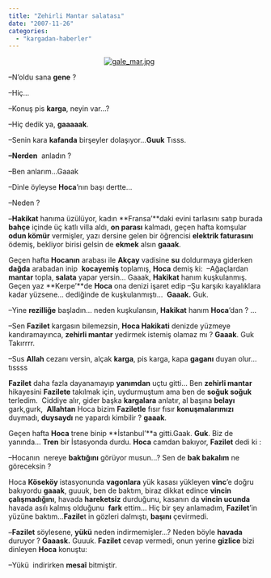 ```yaml
---
title: "Zehirli Mantar salatası"
date: "2007-11-26"
categories: 
  - "kargadan-haberler"
---
```


                                                [![gale_mar.jpg](/uploads/2007/11/gale_mar.jpg)](/uploads/2007/11/gale_mar.jpg "gale_mar.jpg")

–N’oldu sana **gene** ?

–Hiç…

–Konuş pis **karga**, neyin var…?

–Hiç dedik ya, **gaaaaak**.

–Senin kara **kafanda** birşeyler dolaşıyor…**Guuk** Tısss.

**–Nerden**  anladın ? 

–Ben anlarım…Gaaak

–Dinle öyleyse **Hoca**’nın başı dertte…

–Neden ? 

–**Hakikat** hanıma üzülüyor, kadın **Fransa’**daki evini tarlasını satıp burada **bahçe** içinde üç katlı villa aldı, **on parası** kalmadı, geçen hafta komşular **odun kömür** vermişler, yazı dersine gelen bir öğrencisi **elektrik faturasını** ödemiş, bekliyor birisi gelsin de **ekmek** alsın **gaaak**. 

Geçen hafta **Hocanın** arabası ile **Akçay** vadisine **su** doldurmaya giderken **dağda** arabadan inip  **kocayemiş** toplamış, **Hoca** demiş ki:  –Ağaçlardan **mantar** topla, **salata** yapar yersin… Gaaak, **Hakikat** hanım kuşkulanmış. Geçen yaz **Kerpe’**de **Hoca** ona denizi işaret edip –Şu karşıkı kayalıklara kadar yüzsene… dediğinde de kuşkulanmıştı…  **Gaaak.** Guk.

–Yine **rezilliğe** başladın… neden kuşkulansın, **Hakikat** hanım **Hoca**’dan ? …

–Sen **Fazilet** kargasın bilemezsin, **Hoca Hakikati** denizde yüzmeye kandıramayınca, **zehirli mantar** yedirmek istemiş olamaz mı ? **Gaaak**. Guk Takırrrr.

–Sus **Allah** cezanı versin, alçak **karga**, pis karga, kapa **gaganı** duyan olur…tıssss

**Fazilet** daha fazla dayanamayıp **yanımdan** uçtu gitti… Ben **zehirli mantar** hikayesini **Fazilete** takılmak için, uydurmuştum ama ben de **soğuk soğuk** terledim.  Ciddiye alır, gider başka **kargalara** anlatır, al başına **belayı** gark,gurk,  **Allahtan** Hoca bizim **Faziletle** fısır fısır **konuşmalarımızı** duymadı, **duysaydı** ne yapardı kimbilir ? **gaaak**.

Geçen hafta **Hoca** trene binip **İstanbul’**a gitti.Gaak. **Guk**. Biz de yanında… **Tren** bir İstasyonda durdu. **Hoca** camdan bakıyor, **Fazilet** dedi ki :

–Hocanın  nereye **baktığını** görüyor musun…? Sen de **bak bakalım** ne göreceksin ?

Hoca **Köseköy** istasyonunda **vagonlara** yük kasası yükleyen **vinc**’e doğru bakıyordu **gaaak**, guuuk, ben de baktım, biraz dikkat edince **vincin çalışmadığını**, havada **hareketsiz** durduğunu, kasanın da **vincin ucunda** havada asılı kalmış olduğunu  **fark** ettim… Hiç bir şey anlamadım, **Fazilet**’in yüzüne baktım…**Fazile**t in gözleri dalmıştı, **başını** çevirmedi.  

–**Fazilet** söylesene, **yükü** neden indirmemişler…? Neden böyle **havada** duruyor ? **Gaaask.** Guuuk. **Fazilet** cevap vermedi, onun yerine **gizlice** bizi dinleyen **Hoca** konuştu:

–Yükü  indirirken **mesaî** bitmiştir.
